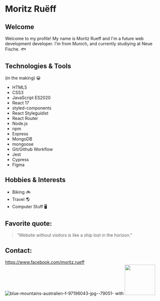 # Moritz Ruëff

## Welcome 

Welcome to my profile! My name is Moritz Rueff and I'm a future web development developer. I'm from Munich, and currently studiying at Neue Fische. :fish:

## Technologies & Tools
(in the making) :grinning:

- HTML5
- CSS3
- JavaScript ES2020
- React 17
- styled-components
- React Styleguidist
- React Router
- Node.js
- npm
- Express
- MongoDB
- mongoose
- Git/Github Workflow
- Jest
- Cypress   
- Figma   
 
## Hobbies & Interests
- Biking :bike:
- Travel :earth_americas:
- Computer Stuff :desktop_computer: 	

## Favorite quote:
> “Website without visitors is like a ship lost in the horizon."

## Contact: 
https://www.facebook.com/moritz.rueff
![blue-mountains-australien-f-97196043-jpg--79051-](https://user-images.githubusercontent.com/93935623/140906399-9f446675-6207-4864-af60-af15a71c60bc.jpg) with <img src = "https://user-images.githubusercontent.com/93935623/140906399-9f446675-6207-4864-af60-af15a71c60bc.jpg" width= "100" height= "100">
